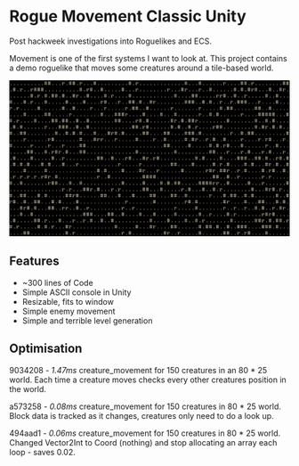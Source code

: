 # Rogue Movement Classic Unity

Post hackweek investigations into Roguelikes and ECS.

Movement is one of the first systems I want to look at. This project contains a demo roguelike that moves some creatures around a tile-based world.

![Simple Rogue Movement Screenshot](screenshot.gif)

## Features

- ~300 lines of Code
- Simple ASCII console in Unity
- Resizable, fits to window
- Simple enemy movement
- Simple and terrible level generation

## Optimisation

9034208 - *1.47ms* creature_movement for 150 creatures in an 80 * 25 world. Each time a creature moves checks every other creatures position in the world. 

a573258 - *0.08ms* creature_movement for 150 creatures in 80 * 25 world. Block data is tracked as it changes, creatures only need to do a look up.

494aad1 - *0.06ms* creature_movement for 150 creatures in 80 * 25 world. Changed Vector2Int to Coord (nothing) and stop allocating an array each loop - saves 0.02.
